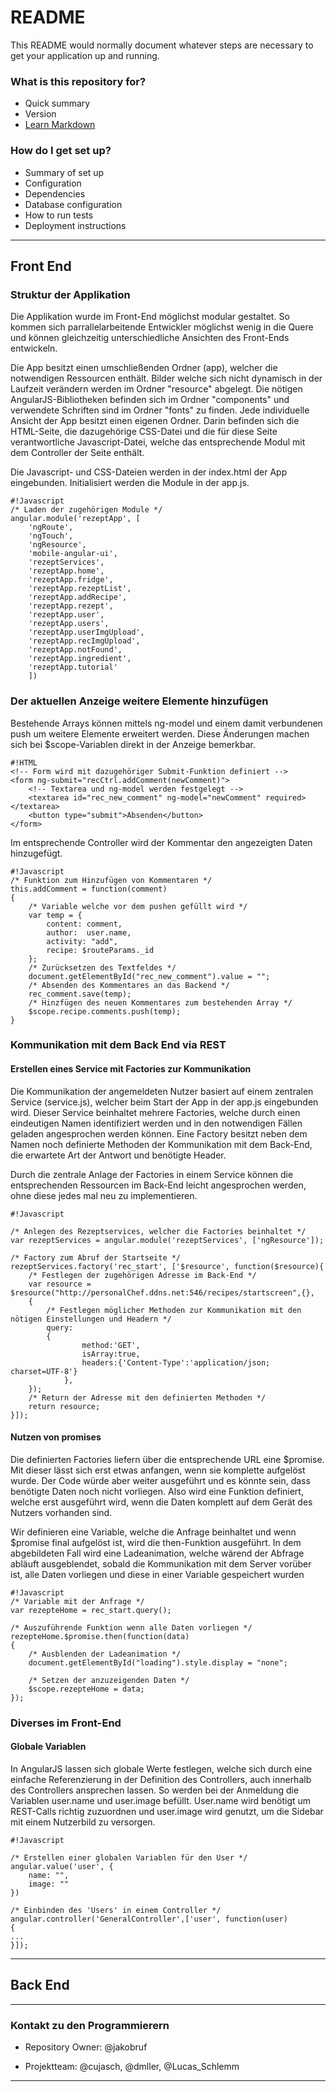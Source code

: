 # README #

This README would normally document whatever steps are necessary to get your application up and running.

### What is this repository for? ###

* Quick summary
* Version
* [Learn Markdown](https://bitbucket.org/tutorials/markdowndemo)

### How do I get set up? ###

* Summary of set up
* Configuration
* Dependencies
* Database configuration
* How to run tests
* Deployment instructions

- - - -
## Front End ##

### Struktur der Applikation ###
Die Applikation wurde im Front-End möglichst modular gestaltet. So kommen sich parrallelarbeitende Entwickler möglichst wenig in die Quere und können gleichzeitig unterschiedliche Ansichten des Front-Ends entwickeln.

Die App besitzt einen umschließenden Ordner (app), welcher die notwendigen Ressourcen enthält. Bilder welche sich nicht dynamisch in der Laufzeit verändern werden im Ordner "resource" abgelegt. Die nötigen AngularJS-Bibliotheken befinden sich im Ordner "components" und verwendete Schriften sind im Ordner "fonts" zu finden.
Jede individuelle Ansicht der App besitzt einen eigenen Ordner. Darin befinden sich die HTML-Seite, die dazugehörige CSS-Datei und die für diese Seite verantwortliche Javascript-Datei, welche das entsprechende Modul mit dem Controller der Seite enthält.

Die Javascript- und CSS-Dateien werden in der index.html der App eingebunden. Initialisiert werden die Module in der app.js.
```
#!Javascript
/* Laden der zugehörigen Module */
angular.module('rezeptApp', [
	'ngRoute',
	'ngTouch',
	'ngResource',
	'mobile-angular-ui',
	'rezeptServices',
	'rezeptApp.home',
	'rezeptApp.fridge',
	'rezeptApp.rezeptList',
	'rezeptApp.addRecipe',
	'rezeptApp.rezept',
	'rezeptApp.user',
	'rezeptApp.users',
	'rezeptApp.userImgUpload',
	'rezeptApp.recImgUpload',
	'rezeptApp.notFound',
	'rezeptApp.ingredient',
	'rezeptApp.tutorial'
	])
```


### Der aktuellen Anzeige weitere Elemente hinzufügen ###

Bestehende Arrays können mittels ng-model und einem damit verbundenen push um weitere Elemente erweitert werden. Diese Änderungen machen sich bei $scope-Variablen direkt in der Anzeige bemerkbar.
```
#!HTML
<!-- Form wird mit dazugehöriger Submit-Funktion definiert --> 
<form ng-submit="recCtrl.addComment(newComment)">
	<!-- Textarea und ng-model werden festgelegt --> 
	<textarea id="rec_new_comment" ng-model="newComment" required></textarea>
	<button type="submit">Absenden</button>
</form>
```
 Im entsprechende Controller wird der Kommentar den angezeigten Daten hinzugefügt.

```
#!Javascript
/* Funktion zum Hinzufügen von Kommentaren */
this.addComment = function(comment)
{
	/* Variable welche vor dem pushen gefüllt wird */
	var temp = {
		content: comment,
		author:  user.name,
		activity: "add",
		recipe: $routeParams._id
	};
	/* Zurücksetzen des Textfeldes */
	document.getElementById("rec_new_comment").value = "";
	/* Absenden des Kommentares an das Backend */
	rec_comment.save(temp);
	/* Hinzfügen des neuen Kommentares zum bestehenden Array */
	$scope.recipe.comments.push(temp);
}
```


### Kommunikation mit dem Back End via REST ###
#### Erstellen eines Service mit Factories zur Kommunikation ####
Die Kommunikation der angemeldeten Nutzer basiert auf einem zentralen Service (service.js), welcher beim Start der App in der app.js eingebunden wird. Dieser Service beinhaltet mehrere Factories, welche durch einen eindeutigen Namen identifiziert werden und in den notwendigen Fällen geladen angesprochen werden können. Eine Factory besitzt neben dem Namen noch definierte Methoden der Kommunikation mit dem Back-End, die erwartete Art der Antwort und benötigte Header.

Durch die zentrale Anlage der Factories in einem Service können die entsprechenden Ressourcen im Back-End leicht angesprochen werden, ohne diese jedes mal neu zu implementieren.
```
#!Javascript

/* Anlegen des Rezeptservices, welcher die Factories beinhaltet */
var rezeptServices = angular.module('rezeptServices', ['ngResource']);

/* Factory zum Abruf der Startseite */
rezeptServices.factory('rec_start', ['$resource', function($resource){
	/* Festlegen der zugehörigen Adresse im Back-End */
	var resource = $resource("http://personalChef.ddns.net:546/recipes/startscreen",{},
	{
		/* Festlegen möglicher Methoden zur Kommunikation mit den nötigen Einstellungen und Headern */
		query:
		{
      			method:'GET',
      			isArray:true,
      			headers:{'Content-Type':'application/json; charset=UTF-8'} 
    		},
	});
	/* Return der Adresse mit den definierten Methoden */
  	return resource;
}]);
```


#### Nutzen von promises ####

Die definierten Factories liefern über die entsprechende URL eine $promise. Mit dieser lässt sich erst etwas anfangen, wenn sie komplette aufgelöst wurde. Der Code würde aber weiter ausgeführt und es könnte sein, dass benötigte Daten noch nicht vorliegen. Also wird eine Funktion definiert, welche erst ausgeführt wird, wenn die Daten komplett auf dem Gerät des Nutzers vorhanden sind.

Wir definieren eine Variable, welche die Anfrage beinhaltet und wenn $promise final aufgelöst ist, wird die then-Funktion ausgeführt. In dem abgebildeten Fall wird eine Ladeanimation, welche wärend der Abfrage abläuft ausgeblendet, sobald die Kommunikation mit dem Server vorüber ist, alle Daten vorliegen und diese in einer Variable gespeichert wurden
```
#!Javascript
/* Variable mit der Anfrage */
var rezepteHome = rec_start.query();

/* Auszuführende Funktion wenn alle Daten vorliegen */
rezepteHome.$promise.then(function(data)
{
	/* Ausblenden der Ladeanimation */
	document.getElementById("loading").style.display = "none";

	/* Setzen der anzuzeigenden Daten */
	$scope.rezepteHome = data;
});
```
### Diverses im Front-End ###
#### Globale Variablen ####
In AngularJS lassen sich globale Werte festlegen, welche sich durch eine einfache Referenzierung in der Definition des Controllers, auch innerhalb des Controllers ansprechen lassen. So werden bei der Anmeldung die Variablen user.name und user.image befüllt. User.name wird benötigt um REST-Calls richtig zuzuordnen und user.image wird genutzt, um die Sidebar mit einem Nutzerbild zu versorgen.
```
#!Javascript

/* Erstellen einer globalen Variablen für den User */
angular.value('user', {
	name: "",
	image: ""
})

/* Einbinden des 'Users' in einem Controller */
angular.controller('GeneralController',['user', function(user)
{
...
}]);
```

- - - -
## Back End ##
- - - -
### Kontakt zu den Programmierern ###

* Repository Owner: @jakobruf

* Projektteam: @cujasch, @dmller, @Lucas_Schlemm


- - - -
